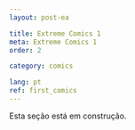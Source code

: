 ```yaml
---
layout: post-ea

title: Extreme Comics 1
meta: Extreme Comics 1
order: 2

category: comics

lang: pt
ref: first_comics
---
```


Esta seção está em construção.
